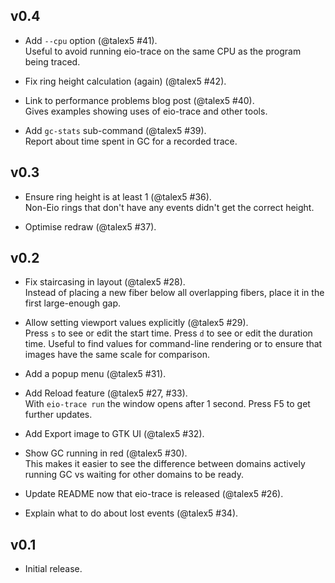## v0.4

- Add `--cpu` option (@talex5 #41).  
  Useful to avoid running eio-trace on the same CPU as the program being traced.

- Fix ring height calculation (again) (@talex5 #42).

- Link to performance problems blog post (@talex5 #40).  
  Gives examples showing uses of eio-trace and other tools.

- Add `gc-stats` sub-command (@talex5 #39).  
  Report about time spent in GC for a recorded trace.

## v0.3

- Ensure ring height is at least 1 (@talex5 #36).  
  Non-Eio rings that don't have any events didn't get the correct height.

- Optimise redraw (@talex5 #37).

## v0.2

- Fix staircasing in layout (@talex5 #28).  
  Instead of placing a new fiber below all overlapping fibers, place it in the first large-enough gap.

- Allow setting viewport values explicitly (@talex5 #29).  
  Press `s` to see or edit the start time.
  Press `d` to see or edit the duration time.
  Useful to find values for command-line rendering or to ensure that images have the same scale for comparison.

- Add a popup menu (@talex5 #31).

- Add Reload feature (@talex5 #27, #33).  
  With `eio-trace run` the window opens after 1 second. Press F5 to get further updates.

- Add Export image to GTK UI (@talex5 #32).

- Show GC running in red (@talex5 #30).  
  This makes it easier to see the difference between domains actively running GC vs waiting for other domains to be ready.

- Update README now that eio-trace is released (@talex5 #26).

- Explain what to do about lost events (@talex5 #34).

## v0.1

- Initial release.
